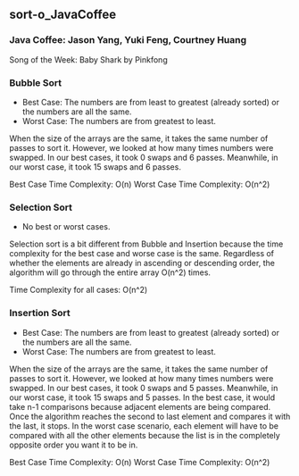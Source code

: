 ## sort-o_JavaCoffee
### Java Coffee: Jason Yang, Yuki Feng, Courtney Huang
Song of the Week: Baby Shark by Pinkfong

### Bubble Sort
  * Best Case: The numbers are from least to greatest (already sorted) or the numbers are all the same.
  * Worst Case: The numbers are from greatest to least.

When the size of the arrays are the same, it takes the same number of passes to
sort it. However, we looked at how many times numbers were swapped. In our best
cases, it took 0 swaps and 6 passes. Meanwhile, in our worst case, it took 15 swaps
and 6 passes.

Best Case Time Complexity: O(n)
Worst Case Time Complexity: O(n^2)

### Selection Sort
  * No best or worst cases.

Selection sort is a bit different from Bubble and Insertion because the time complexity for the best case and worse case is the same. Regardless of whether the elements are already in ascending or descending order, the algorithm will go through the entire array O(n^2) times.

Time Complexity for all cases: O(n^2)


### Insertion Sort
  * Best Case: The numbers are from least to greatest (already sorted) or the numbers are all the same.
  * Worst Case: The numbers are from greatest to least.

When the size of the arrays are the same, it takes the same number of passes to sort it. However, we looked at how many times numbers were swapped. In our best cases, it took 0 swaps and 5 passes. Meanwhile, in our worst case, it took 15 swaps and 5 passes. In the best case, it would take n-1 comparisons because adjacent elements are being compared. Once the algorithm reaches the second to last element and compares it with the last, it stops. In the worst case scenario, each element will have to be compared with all the other elements because the list is in the completely opposite order you want it to be in.

Best Case Time Complexity: O(n)
Worst Case Time Complexity: O(n^2)
